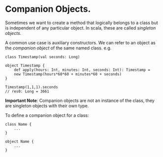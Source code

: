 # Companion Objects.

Sometimes we want to create a method that logically belongs to a class but is independent of any particular object. In scala, these are called *singleton objects*.

A common use case is auxiliary constructors. We can refer to an object as the *companion object* of the same named class. e.g.
```
class Timestamp(val seconds: Long)

object Timestamp {
    def apply(hours: Int, minutes: Int, seconds: Int): Timestamp =
    new Timestamp(hours*60*60 + minutes*60 + seconds)
}

Timestamp(1,1,1).seconds
// res0: Long = 3661
```

**Important Note**: Companion objects are not an instance of the class, they are singleton objects with their own type.

To define a companion object for a class:
```
class Name {
    ...
}

object Name {
    ...
}
```